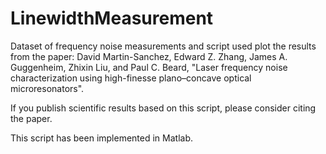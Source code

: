 # LinewidthMeasurement

Dataset of frequency noise measurements and script used plot the results from the paper: David Martin-Sanchez, Edward Z. Zhang, James A. Guggenheim, Zhixin Liu, and Paul C. Beard, "Laser frequency noise characterization using
high-finesse plano–concave optical microresonators".

If you publish scientific results based on this script, please consider citing the paper.

This script has been implemented in Matlab.
